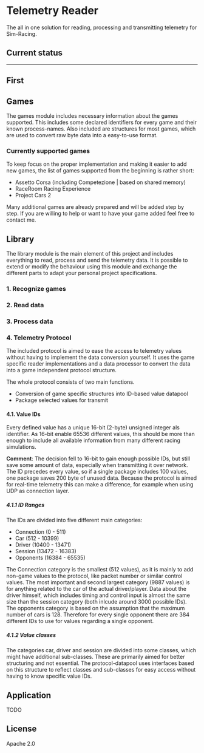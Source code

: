 # Telemetry Reader
The all in one solution for reading, processing and transmitting telemetry for Sim-Racing.

## Current status
---
First 
---

## Games
The games module includes necessary information about the games supported.
This includes some declared identifiers for every game and their known process-names.
Also included are structures for most games, which are used to convert raw byte data into
a easy-to-use format.

### Currently supported games
To keep focus on the proper implementation and making it easier to add new games,
the list of games supported from the beginning is rather short:

- Assetto Corsa (including Competezione | based on shared memory) 
- RaceRoom Racing Experience
- Project Cars 2

Many additional games are already prepared and will be added step by step.
If you are willing to help or want to have your game added feel free to contact me.

## Library
The library module is the main element of this project and includes everything to read,
process and send the telemetry data. It is possible to extend or modify the behaviour using this
module and exchange the different parts to adapt your personal project specifications.

### 1. Recognize games

### 2. Read data

### 3. Process data

### 4. Telemetry Protocol
The included protocol is aimed to ease the access to telemetry values without having
to implement the data conversion yourself. It uses the game specific reader implementations
and a data processor to convert the data into a game independent protocol structure.

The whole protocol consists of two main functions.
* Conversion of game specific structures into ID-based value datapool
* Package selected values for transmit

#### 4.1. Value IDs
Every defined value has a unique 16-bit (2-byte) unsigned integer als identifier.
As 16-bit enable 65536 different values, this should be more than enough to include 
all available information from many different racing simulations. 

__Comment__: The decision fell to 16-bit to gain enough possible IDs, but still save some amount
of data, especially when transmitting it over network. The ID precedes every value, so if a single 
package includes 100 values, one package saves 200 byte of unused data. Because the protocol is aimed
for real-time telemetry this can make a difference, for example when using UDP as connection layer.

##### 4.1.1 ID Ranges
The IDs are divided into five different main categories:

- Connection (0 - 511)
- Car (512 - 10399)
- Driver (10400 - 13471)
- Session (13472 - 16383)
- Opponents (16384 - 65535)

The Connection category is the smallest (512 values), as it is mainly to add non-game values to the protocol, 
like packet number or similar control values.
The most important and second largest category (9887 values) is for anything 
related to the car of the actual driver/player.
Data about the driver himself, which includes timing and control input is almost the same size
than the session category (both inlcude around 3000 possible IDs).
The opponents category is based on the assumption that the maximum number of cars is 128.
Therefore for every single opponent there are 384 different IDs to use for values regarding a single opponent.

##### 4.1.2 Value classes
The categories car, driver and session are divided into some classes, which
might have additional sub-classes.
These are primarily aimed for better structuring and not essential.
The protocol-datapool uses interfaces based on this structure to reflect classes
and sub-classes for easy access without having to know specific value IDs.

## Application
TODO

## License 
Apache 2.0
